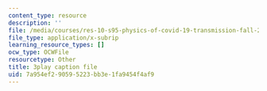 ```yaml
---
content_type: resource
description: ''
file: /media/courses/res-10-s95-physics-of-covid-19-transmission-fall-2020/7a954ef290595223bb3e1fa9454f4af9_Sp6rcXifyAo.vtt
file_type: application/x-subrip
learning_resource_types: []
ocw_type: OCWFile
resourcetype: Other
title: 3play caption file
uid: 7a954ef2-9059-5223-bb3e-1fa9454f4af9
---
```

